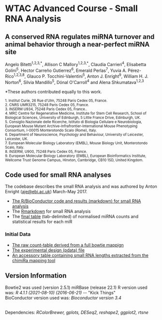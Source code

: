 
# WTAC Advanced Course - Small RNA Analysis

## A conserved RNA regulates miRNA turnover and animal behavior through a near-perfect miRNA site

Angelo Bitetti<sup>1,2,3,\*</sup>, Allison C Mallory<sup>1,2,3,\*</sup>, Claudia Carrieri<sup>4</sup>, 
Elisabetta Golini<sup>5</sup>, Hector Carreño Gutierrez<sup>6</sup>, Emerald Perlas<sup>7</sup>, Yuvia A. Pérez-Rico<sup>1,2,3,8</sup>, 
Glauco P. Tocchini-Valentini<sup>5</sup>, Anton J. Enright<sup>9</sup>, William H. J. Norton<sup>6</sup>, 
Silvia Mandillo<sup>5</sup>, Dónal O'Carroll<sup>4</sup> and Alena Shkumatava<sup>1,2,3</sup>	

*These authors contributed equally to this work.

<sub>1. Institut Curie, 26 Rue d’Ulm, 75248 Paris Cedex 05, France.</sub><br>
<sub>2. CNRS UMR3215, 75248 Paris Cedex 05, France.</sub><br>
<sub>3. INSERM U934, 75248 Paris Cedex 05, France..</sub><br>
<sub>4. MRC Centre for Regenerative Medicine, Institute for Stem Cell Research, School of Biological Sciences, University of Edinburgh, 5 Little France Drive, Edinburgh, UK.</sub><br>
<sub>5. Consiglio Nazionale delle Ricerche, Istituto di Biologia Cellulare e Neurobiologia, European Mouse Mutant Archive-Infrafrontier-International Mouse Phenotyping Consortium, I-00015 Monterotondo Scalo (Rome), Italy.</sub><br>
<sub>6. Department of Neuroscience, Psychology and Behaviour, University of Leicester, Leicester, UK.</sub><br>
<sub>7. European Molecular Biology Laboratory (EMBL), Mouse Biology Unit, Monterotondo Scalo, Italy.</sub><br>
<sub>8. INSERM, U900, 75248 Paris Cedex 05, France.</sub><br>
<sub>9. European Molecular Biology Laboratory (EMBL), European Bioinformatics Institute, Wellcome Trust Genome Campus, Hinxton, Cambridge, CB10 1SD, United Kingdom.</sub><br>

## Code used for small RNA analyses
The codebase describes the small RNA analysis and was authored by Anton Enright (aje@ebi.ac.uk) March-May 2017.

* [The R/BioConductor code and results (markdown) for small RNA analysis](alena_new_data_mar_2017.md)
* The [Rmarkdown](alena_new_data_mar_2017.rmd) for small RNA analysis
* The [final table](mouse_results.txt) (tab-delimited) of normalised miRNA counts and statistical results for each miR

### Initial Data
* [The raw count-table derived from a full bowtie mappign](mouse_counts_mar_2017.txt)
* [The experimental design (pdata) file](pdata_mar_2017.txt)
* [An accessory table containing small RNA lengths extracted from the chimiRa mapping tool](length_tables_mouse_mar_2017.txt)

## Version Information

Bowtie2 was used (version 2.5.1) 
miRBase (release 22.1)
R version used was: _R 4.1.1 (2021-08-10) (2016-06-21)_  -- "Kick Things"<br>
BioConductor version used was: _Bioconductor version 3.4_<br><br>

Dependencies: *RColorBrewer, gplots, DESeq2, reshape2, ggplot2, rtsne*<br>
